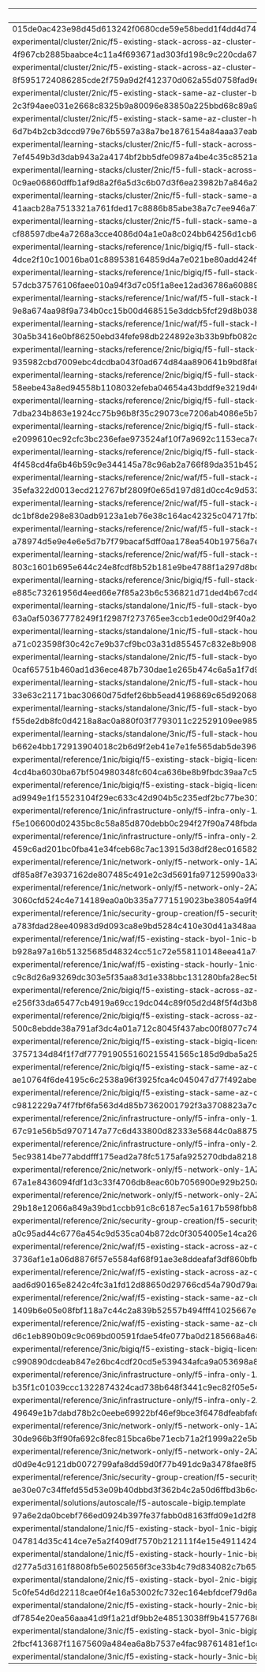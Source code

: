 | **Checksum** | **Filename** |
| --- | --- |
| 015de0ac423e98d45d613242f0680cde59e58bedd1f4dd4d74dcdc0cefae776b4de8032029d1366c15245e904458bffc3632efc390c424145603b20adb1c73b6 |
| experimental/cluster/2nic/f5-existing-stack-across-az-cluster-byol-2nic-bigip.template |
| 4f967cb2885baabce4c11a4f693671ad303fd198c9c220cda679c1af8e690f720fcfd19995bddc08ab3ecc819910a63b2ea5b1acdbe47e5f873972758a77780c |
| experimental/cluster/2nic/f5-existing-stack-across-az-cluster-hourly-2nic-bigip.template |
| 8f5951724086285cde2f759a9d2f412370d062a55d0758fad9ed1829dbb3cffee63b3e29782cf5ee781dcc2e6d01d11965bb13aeba2c078401d9c55c159a56a8 |
| experimental/cluster/2nic/f5-existing-stack-same-az-cluster-byol-2nic-bigip.template |
| 2c3f94aee031e2668c8325b9a80096e83850a225bbd68c89a95245dc94fa8fd77e8694ec529357f92be588f62939ad47a4f913299dfe2b7f695bf4ec2bc55d76 |
| experimental/cluster/2nic/f5-existing-stack-same-az-cluster-hourly-2nic-bigip.template |
| 6d7b4b2cb3dccd979e76b5597a38a7be1876154a84aaa37eab2d3ad3fa397d721d3fee15024282a880374b29d24f100736e7df105c2ca4ddb5920f0171eeefc4 |
| experimental/learning-stacks/cluster/2nic/f5-full-stack-across-az-cluster-byol-2nic-bigip.template |
| 7ef4549b3d3dab943a2a4174bf2bb5dfe0987a4be4c35c8521afaef180802c28fe6607c700261ecc78344fdd99032e02e46837e68794cc16d61d81321381b220 |
| experimental/learning-stacks/cluster/2nic/f5-full-stack-across-az-cluster-hourly-2nic-bigip.template |
| 0c9ae06860dffb1af9d8a2f6a5d3c6b07d3f6ea23982b7a846a2cec9cf70ce84db6af0268af14dd28fc4e2421af267f52f96480cc7e853ad9b203b350ed4edea |
| experimental/learning-stacks/cluster/2nic/f5-full-stack-same-az-cluster-byol-2nic-bigip.template |
| 41aacb28a7513321a761fded17c8886b85abe38a7c7ee946a779b6c5d7a11fc21b46f1f7e27fdf968a890da94b5edd5de827284366393b81db45eaca93dba5c1 |
| experimental/learning-stacks/cluster/2nic/f5-full-stack-same-az-cluster-hourly-2nic-bigip.template |
| cf88597dbe4a7268a3cce4086d04a1e0a8c024bb64256d1cb69b930abb58e31844eccc74a524ff8735a1e19d2864ea189d3bcfea77d5dfd52f7b59b4ef8f37c2 |
| experimental/learning-stacks/reference/1nic/bigiq/f5-full-stack-bigiq-license-pool-1nic-bigip-w-waf.template |
| 4dce2f10c10016ba01c889538164859d4a7e021be80add424ff48d3bcfd2a52ed64a47a612b20ec97bbe485822cb9574cab778001947f2a93e2aab672b626f17 |
| experimental/learning-stacks/reference/1nic/bigiq/f5-full-stack-bigiq-license-pool-1nic-bigip.template |
| 57dcb37576106faee010a94f3d7c05f1a8ee12ad36786a60889050a43b861f0ec576a77e2212ff1b66115e1be0216ae6fa9471222112b7146a56a9b3f4e51616 |
| experimental/learning-stacks/reference/1nic/waf/f5-full-stack-byol-1nic-bigip-w-waf.template |
| 9e8a674aa98f9a734b0cc15b00d468515e3ddcb5fcf29d8b038f82b1dfce80aa488568ed255e9a91200c8fc716e92081847975733bde741accc25a2648de70fa |
| experimental/learning-stacks/reference/1nic/waf/f5-full-stack-hourly-1nic-bigip-w-waf.template |
| 30a5b3416e0bf86250ebd34fefe98db224892e3b33b9bfb082c8234cb23bc018e9f00b12c7cbb3265c846f40f35efababc0e102c67e7560a63abcf27c5e0bcf5 |
| experimental/learning-stacks/reference/2nic/bigiq/f5-full-stack-across-az-cluster-bigiq-license-pool-2nic-bigip-w-waf.template |
| 935982cbd7009ebc4dcdba043f0ad674d84aa890641b9bd8fa62c207f84757323ff9776b7c34232dab5aaf182cbcc5597ebbdc5ced9747486042a25c9713c4eb |
| experimental/learning-stacks/reference/2nic/bigiq/f5-full-stack-across-az-cluster-bigiq-license-pool-2nic-bigip.template |
| 58eebe43a8ed94558b1108032efeba04654a43bddf9e3219d405bfe54269296cd1e1e37e3de9bfea9a292b682112e6476d61c089d3eb42c55429cb4ea24f968f |
| experimental/learning-stacks/reference/2nic/bigiq/f5-full-stack-bigiq-license-pool-2nic-bigip.template |
| 7dba234b863e1924cc75b96b8f35c29073ce7206ab4086e5b78325dece80b03968fb1c870520bad1d7d0afaa3400c46126b7b69c5de11450821feb2497f0b788 |
| experimental/learning-stacks/reference/2nic/bigiq/f5-full-stack-same-az-cluster-bigiq-license-pool-2nic-bigip-w-waf.template |
| e2099610ec92cfc3bc236efae973524af10f7a9692c1153eca7c5815fb540a24bd1d340f7fd54fa161b74ab7f81ec14e69f32f668ebd9fcc11e6e116c3f2500b |
| experimental/learning-stacks/reference/2nic/bigiq/f5-full-stack-same-az-cluster-bigiq-license-pool-2nic-bigip.template |
| 4f458cd4fa6b46b59c9e344145a78c96ab2a766f89da351b4523a22578a5b14e85014d6ec7e4b1113a0f4c7387f24d68eace9aca88ff7a2f813e1846e556f176 |
| experimental/learning-stacks/reference/2nic/waf/f5-full-stack-across-az-cluster-byol-2nic-bigip-w-waf.template |
| 35efa322d0013ecd212767bf2809f0e65d197d81d0cc4c9d53323b0b1b0f24f38f4af4571b1e737938658dfeb682bde565676bc5c882654a468cc37f52e09749 |
| experimental/learning-stacks/reference/2nic/waf/f5-full-stack-across-az-cluster-hourly-2nic-bigip-w-waf.template |
| dc1bf8de298e830adb9123a1eb76e38c164ac42325c04717fb3e82df1496dadb17a6f17d59a0ec8bcfbbe742368c245e9a6f77e7dc59c9408acfcd0e37df5695 |
| experimental/learning-stacks/reference/2nic/waf/f5-full-stack-same-az-cluster-byol-2nic-bigip-w-waf.template |
| a78974d5e9e4e6e5d7b7f79bacaf5dff0aa178ea540b19756a7efa2aa2ae3ad58988495a35a3d378e8a1a50aace075986db67cd64b159f0f75c6793d65ae8234 |
| experimental/learning-stacks/reference/2nic/waf/f5-full-stack-same-az-cluster-hourly-2nic-bigip-w-waf.template |
| 803c1601b695e644c24e8fcdf8b52b181e9be4788f1a297d8bcd261fcedb97242646ae58a3ee9d8740c831242872cc628b98a3c6f4e6b66b3869b26c31d8267d |
| experimental/learning-stacks/reference/3nic/bigiq/f5-full-stack-bigiq-license-pool-3nic-bigip.template |
| e885c73261956d4eed66e7f85a23b6c536821d71ded4b67cd40a05242bb964279f80765d977f8baa2dfef850d5b6f4c64f785855220424922a5a46addfb8a9ec |
| experimental/learning-stacks/standalone/1nic/f5-full-stack-byol-1nic-bigip.template |
| 63a0af50367778249f1f2987f273765ee3ccb1ede00d29f40a23651966d391865e5d65f78f456621fafd72098f6922f367453a0f21f032cafb9b3e235efd9dc1 |
| experimental/learning-stacks/standalone/1nic/f5-full-stack-hourly-1nic-bigip.template |
| a71c023598f30c42c7e9b37cf9bc03a31d855457c832e8b908dfc3e23c8b4a386b51201866378cff837b66fb24c31e6425ceb62b4f2bad7cfdefe6f70e759edc |
| experimental/learning-stacks/standalone/2nic/f5-full-stack-byol-2nic-bigip.template |
| 0caf65751b460ad1d36ece487b730dae1e265b474c6a5a1f7d9f15fde3135e60c9791883dcdb65a19d1591f4e42eb6d069135e04837d16d0db9ea1ee20a7cda4 |
| experimental/learning-stacks/standalone/2nic/f5-full-stack-hourly-2nic-bigip.template |
| 33e63c21171bac30660d75dfef26bb5ead4196869c65d920684989367e3df79ce6c3f7662f46c2f99221fcbac57bf19d28491eadd0869d3a49e912dc9a341168 |
| experimental/learning-stacks/standalone/3nic/f5-full-stack-byol-3nic-bigip.template |
| f55de2db8fc0d4218a8ac0a880f03f7793011c22529109ee985481f2199022b2622f2303b82d7c7df1fb9d7139376a2e0724b18541b78aef4ffc3f44d4fa1afc |
| experimental/learning-stacks/standalone/3nic/f5-full-stack-hourly-3nic-bigip.template |
| b662e4bb172913904018c2b6d9f2eb41e7e1fe565dab5de39675cec07575547069178774c34d94abd695bd21131e894100399bf6079a01a8f9a7c2fb8a53860e |
| experimental/reference/1nic/bigiq/f5-existing-stack-bigiq-license-pool-1nic-bigip-w-waf.template |
| 4cd4ba6030ba67bf504980348fc604ca636be8b9fbdc39aa7c59eba0f5cf431b08844f6fe08ed7a954efb1579f039bff03731210aa98f51f8b42233b8a727d14 |
| experimental/reference/1nic/bigiq/f5-existing-stack-bigiq-license-pool-1nic-bigip.template |
| ad9949e1f15523104f29ec633c42d904b5c235edf2bc77be3017cba5f35f9d9bcae9346944381c36aec494988878ea5359a466ff89f270bf0640aea2cf1ea38f |
| experimental/reference/1nic/infrastructure-only/f5-infra-only-1AZ-for-1nic-bigip.template |
| f5e106600d02435bc8c58a85d870debb0c294f27f90a748fbdaf4ec1570cbc7481cf3e70326bf313bbc65ed03d80dd4df3c76396e4dcd546d2461f0241b4d418 |
| experimental/reference/1nic/infrastructure-only/f5-infra-only-2AZ-for-1nic-bigip.template |
| 459c6ad201bc0fba41e34fceb68c7ac13915d38df28ec016582a1bfe2306e49e96fc66e2ff10b301d7a2ccdd46f8fba86722313c9cae3372a635c051ee366f97 |
| experimental/reference/1nic/network-only/f5-network-only-1AZ-for-1nic-bigip.template |
| df85a8f7e3937162de807485c491e2c3d5691fa97125990a336d44fb55351fdb61e97c8d515225b81df70f529738b64fa4d81798406c476deedc000f0529dc22 |
| experimental/reference/1nic/network-only/f5-network-only-2AZ-for-1nic-bigip.template |
| 3060cfd524c4e714189ea0a0b335a7771519023be38054a9f4f42e2be4d53e83437bde91ad73be2a10f06402c4b745726d0bb856d1d335d4a140f062c30588e2 |
| experimental/reference/1nic/security-group-creation/f5-security-groups-for-1nic-bigip.template |
| a783fdad28ee40983d9d093ca8e9bd5284c410e30d41a348aa483bcb86f7a08324a5b157cfd2b6ce0db4980ac9a867cfbe2abb48987d5ac681001f0dff46dc4a |
| experimental/reference/1nic/waf/f5-existing-stack-byol-1nic-bigip-w-waf.template |
| b928a97a16b51325685d48324cc51c72e558110148eea41a70ac207d0069cd33b2031f45903352fdc252387e965c14ad3f7da0020802ad1839cc8e00245a58d2 |
| experimental/reference/1nic/waf/f5-existing-stack-hourly-1nic-bigip-w-waf.template |
| c9c8d26a93269dc303e5f35aa83d1e338bbc131280bfa28ec5bc34147d32c3ad35f7ac34f2024e52fb4d5baa3beebfb1819f378419060e2e453b5878b4738f58 |
| experimental/reference/2nic/bigiq/f5-existing-stack-across-az-cluster-bigiq-license-pool-2nic-bigip-w-waf.template |
| e256f33da65477cb4919a69cc19dc044c89f05d2d48f5f4d3b8c0ddcbb9fc0e629fc49acc566b47631a94b25217842b024e0275080ce450799590b77719fe8ad |
| experimental/reference/2nic/bigiq/f5-existing-stack-across-az-cluster-bigiq-license-pool-2nic-bigip.template |
| 500c8ebdde38a791af3dc4a01a712c8045f437abc00f8077c74328e230e7c7923d98bbcfed3b33ee777ce721ff999a551732fb283524add501a904f1eeb269d6 |
| experimental/reference/2nic/bigiq/f5-existing-stack-bigiq-license-pool-2nic-bigip.template |
| 3757134d84f1f7df777919055160215541565c185d9dba5a25f76a9c8c694f4741a07625983bc887fd04988caa03bf21a8cd13093ac8748bcaaf5a6dd2f20386 |
| experimental/reference/2nic/bigiq/f5-existing-stack-same-az-cluster-bigiq-license-pool-2nic-bigip-w-waf.template |
| ae10764f6de4195c6c2538a96f3925fca4c045047d77f492abe71af6aa7bc94d746228213d5253460899afe70abd4aa2071764575ee228134fc3e0073c693445 |
| experimental/reference/2nic/bigiq/f5-existing-stack-same-az-cluster-bigiq-license-pool-2nic-bigip.template |
| c9812229a74f7fbf6fa563d4d85b7362001792f3a3708823a7cc287624f04d57533b4d2c4ee09ff4ffc2139125c53a0ef5950761e75adf5f1fec16bb43a55e56 |
| experimental/reference/2nic/infrastructure-only/f5-infra-only-1AZ-for-2nic-bigip.template |
| 67c91e56b5d9707147a77c6d433800d82333e56844c0a8875b8e01274d9cacaabefbc94c6e8238fad8f1fcc1e283e49cfd8ac6fcfe06c3d8c532edd2fb61a0be |
| experimental/reference/2nic/infrastructure-only/f5-infra-only-2AZ-for-2nic-bigip.template |
| 5ec93814be77abddfff175ead2a78fc5175afa925270dbda8218d0724bf2db41f24e2ffa10be9f799f51e4b1314edbce9f5e923713cc0a9e5209381db0dde984 |
| experimental/reference/2nic/network-only/f5-network-only-1AZ-for-2nic-bigip.template |
| 67a1e8436094fdf1d3c33f4706db8eac60b7056900e929b250a4f147a31911acc8a0e88ec7246612c6fd481484fd65d133a3cc343a45a7228ace0ef2d6855235 |
| experimental/reference/2nic/network-only/f5-network-only-2AZ-for-2nic-bigip.template |
| 29b18e12066a849a39bd1ccbb91c8c6187ec5a1617b598fbb88c5bc424f21a2eb1b28f89c4f4313086b48622303f67fb627e7e0a164a242cd9cf73b456fb2b9d |
| experimental/reference/2nic/security-group-creation/f5-security-groups-for-2nic-bigip.template |
| a0c95ad44c6776a454c9d535ca04b872dc0f3054005e14ca262d0b8433dc21b39a01dd5d8408b1e871f94c0b5b36c97349dc3457927cdfd9d94eaa796c745513 |
| experimental/reference/2nic/waf/f5-existing-stack-across-az-cluster-byol-2nic-bigip-w-waf.template |
| 3736af1e1a06d8876f57e5584af68f91ae3e8ddeafaf3df860bfb312c1326c26c6f9d1d86e9d375935bcdf97c8914f119f92fd95077cc92ba3940d53b831fe60 |
| experimental/reference/2nic/waf/f5-existing-stack-across-az-cluster-hourly-2nic-bigip-w-waf.template |
| aad6d90165e8242c4fc3a1fd12d88650d29766cd54a790d79aa7414800de7a6c11129c977e7048c2ae7c72a73622214b2d9d669df308fd07381a8207dac518f9 |
| experimental/reference/2nic/waf/f5-existing-stack-same-az-cluster-byol-2nic-bigip-w-waf.template |
| 1409b6e05e08fbf118a7c44c2a839b52557b494fff41025667e85fd7870dcf76a521cae1a4a63967bd0682d1aa178742bc4403a6f7429e880d0e5cfa92ca9ae2 |
| experimental/reference/2nic/waf/f5-existing-stack-same-az-cluster-hourly-2nic-bigip-w-waf.template |
| d6c1eb890b09c9c069bd00591fdae54fe077ba0d2185668a4688b5633e6c2f9e310fd7ecd280b43d9782e7057dd724b64a3a6acff24692cf7d5a2fbb07dc8962 |
| experimental/reference/3nic/bigiq/f5-existing-stack-bigiq-license-pool-3nic-bigip.template |
| c990890dcdeab847e26bc4cdf20cd5e539434afca9a053698a8e249a60910f7daecc4347556ecf49dda34bb99fd83b34c3755b4d908f4d3020f998ac51544b27 |
| experimental/reference/3nic/infrastructure-only/f5-infra-only-1AZ-for-3nic-bigip.template |
| b35f1c01039ccc1322874324cad738b648f3441c9ec82f05e54172e4820664caf295ad93bb77f05ad156eb568ffa5034f50c3691c6160d2de6d309e3d7219b9b |
| experimental/reference/3nic/infrastructure-only/f5-infra-only-2AZ-for-3nic-bigip.template |
| 49649e1b7dabd78b2c0eebe69922bf46ef9bce3f6478dfeabfafd8d675621cda1da516ed3fe371ff75cee6decf1f5fdb3679d69cb32a617bdd9057df38e3d075 |
| experimental/reference/3nic/network-only/f5-network-only-1AZ-for-3nic-bigip.template |
| 30de966b3ff90fa692c8fec815bca6be71ecb71a2f1999a22e5baea62e88d4f442a6521dd55d5c7a582da6d09234d7eabdbe3577c8a4e0f53aeaf71a4295443d |
| experimental/reference/3nic/network-only/f5-network-only-2AZ-for-3nic-bigip.template |
| d0d9e4c9121db0072799afa8dd59d0f77b491dc9a3478fae8f599e46a89c0a32a2d4a02a51daee854d68170de5214ffbea863a007459a902c7d5485c4d5f3fbc |
| experimental/reference/3nic/security-group-creation/f5-security-groups-for-3nic-bigip.template |
| ae30e07c34ffefd55d53e09b40dbbd3f362b4c2a50d6ffbd3b6c4f32a715e6218ae95b8fd7d3ab79826fe736082daf8b096defde16695bc0a0a323eb3679a9dd |
| experimental/solutions/autoscale/f5-autoscale-bigip.template |
| 97a6e2da0bcebf766ed0924b397fe37fabb0d8163ffd09e1d2f81ae87bbce061f04259f88c61cf21121a0ccac0381d6b14cf87f0f970f91d89a7c3f60620b9d5 |
| experimental/standalone/1nic/f5-existing-stack-byol-1nic-bigip.template |
| 047814d35c414ce7e5a2f409df7570b212111f4e15e491142403f8e35b0b2a5fa2a5e02738f2c7f908c0aadc06c51c621c9af44f63e3e23eaa72a80457f2fe93 |
| experimental/standalone/1nic/f5-existing-stack-hourly-1nic-bigip.template |
| d277a5d3161f8808fb5e6025656f3ce33b4c79d834082c7b65d6e1c147243a888fe3ecf81046d3692be490b1838d9387017803118f06149623d306e43249bb79 |
| experimental/standalone/2nic/f5-existing-stack-byol-2nic-bigip.template |
| 5c0fe54d6d22118cae0f4e16a53002fc732ec164ebfdcef79d6a55619df09ed13fd5252324998b76883a58f89919a33185c44ce73a57ef8b32fc3facc6a3271e |
| experimental/standalone/2nic/f5-existing-stack-hourly-2nic-bigip.template |
| df7854e20ea56aaa41d9f1a21df9bb2e48513038ff9b415776861f11ff12675f62f984e98e23689571273cb0ccadea7b6136335bbb9b54f7fba09122712d9b76 |
| experimental/standalone/3nic/f5-existing-stack-byol-3nic-bigip.template |
| 2fbcf413687f11675609a484ea6a8b7537e4fac98761481ef1ccdf659c8d127f8396befaf784d491c15dcccc1afbb97c1d0e41ff18098e0f8573ac9f90ac8564 |
| experimental/standalone/3nic/f5-existing-stack-hourly-3nic-bigip.template |
